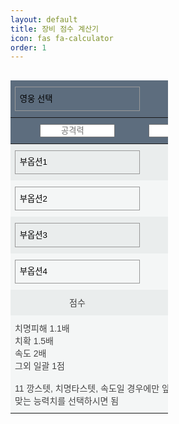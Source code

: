 ```yaml
---
layout: default
title: 장비 점수 계산기
icon: fas fa-calculator
order: 1
---
```



<script src="/assets/js/data/jquery-3.6.4.min.js"></script>
<script src="/assets/js/data/calc.js" defer></script>
<body>
    <style type="text/css">
        .tg  {border-collapse:collapse;border-color:#9ABAD9;border-spacing:0;}
        .tg td{background-color:#F4F6F6;border-color:#9ABAD9;border-style:solid;border-width:0px;color:#444;
        font-family:Arial, sans-serif;font-size:14px;overflow:hidden;padding:10px 7px;word-break:normal; text-align: center;}
        .tg th{background-color:#5D6D7E;border-color:#9ABAD9;border-style:solid;border-width:0px;color:#fff;
        font-family:Arial, sans-serif;font-size:14px;font-weight:normal;overflow:hidden;padding:10px 7px;word-break:normal; text-align: center;}
        .tg .tg-phtq{background-color:#EAEDED;border-color:inherit;text-align:center;vertical-align:top}
        .tg .tg-0pky{border-color:inherit;text-align:center;vertical-align:top}
        select {
            width: 200px; 
            padding: .8em .5em; 
            border: 1px solid #999;
            font-family: inherit;  
            background: url('arrow.jpg') no-repeat 95% 50%; 
            border-radius: 0px; 
            -webkit-appearance: none; 
            -moz-appearance: none;
            appearance: none;
        }
        select::-ms-expand {
            display: none;
        }
    </style>
    <div style="width:50%;float:left;">
    <form name="frm">
    <table class="tg">
    <thead>
    <tr>
        <th colspan="4" style="text-align: left;">
        <select id="heroList" title="영웅을 선택하세요" class="form-control custom-select selectpicker" name="hero" data-size="12" data-show-subtext="true" onchange="showHeroData();">
            <option id="">영웅 선택</option>
        </select>
        </th>
    </tr>
    </thead>
    <tr>
        <th class="tg-0pky">
        <input type="number" title="영웅의 기초 공격력" class="form-control" style="width:120px; text-align: center;vertical-align: middle;" id="baseAttackInput" placeholder="공격력" min=0 value="" onmouseup="Chking();" onKeyPress="Chking();" onKeyUp="Chking();">
        </th>
        <th class="tg-0pky">
        <input type="number" title="영웅의 기초 생명력" class="form-control" style="width:120px; text-align: center;vertical-align: middle;" id="baseLifeInput" placeholder="생명력" min=0 value="" onmouseup="Chking();" onKeyPress="Chking();" onKeyUp="Chking();">
        </th>
        <th class="tg-0pky">
        <input type="number" title="영웅의 기초 방어력" class="form-control" style="width:120px; text-align: center;vertical-align: middle;" id="baseDefInput" placeholder="방어력" min=0 value="" onmouseup="Chking();" onKeyPress="Chking();" onKeyUp="Chking();">
        </th>
        <th class="tg-0pky">           
        </th>
    </tr>
    <tbody>
    <tr>
        <td class="tg-phtq">
        <select id="changeSet1Select" title="퍼센트 공격력, 생명력, 방어력, 적중, 저항, 치명피해 옵션은 변경하지 마세요" name="changeSet1Select" class="form-control custom-select selectpicker" data-size="12" data-show-subtext="true" onchange="Chking();">
            <option value="">부옵션1</option>
            <option data-divider="true"></option>
            <option value="att">공격력</option>
            <option value="life">생명력</option>
            <option value="def">방어력</option>
            <option value="speed">속도</option>
            <option value="crit_rate">치명확률</option>
            <option value="crit_damage">치명피해</option>
        </select>
        </td>
        <td class="tg-phtq" colspan="2">
        <input type="number" class="form-control text-center" id="seting1Input" min=0 value="0" onmouseup="Chking();" onKeyPress="Chking();" onKeyUp="Chking();">
        </td>
        <td class="tg-phtq">
        <input type="text" class="form-control text-center" id="p1" value="" readonly style="width:80px; text-align: center;vertical-align: middle;">
        </td>
    </tr>
    <tr>
        <td class="tg-0pky">
        <select id="changeSet2Select" title="퍼센트 공격력, 생명력, 방어력, 적중, 저항, 치명피해 옵션은 변경하지 마세요" name="changeSet2Select" class="form-control custom-select selectpicker" data-size="12" data-show-subtext="true" onchange="Chking();">
            <option value="">부옵션2</option>
            <option data-divider="true"></option>
            <option value="att">공격력</option>
            <option value="life">생명력</option>
            <option value="def">방어력</option>
            <option value="speed">속도</option>
            <option value="crit_rate">치명확률</option>
            <option value="crit_damage">치명피해</option>
        </select>
        </td>
        <td class="tg-0pky" colspan="2">
        <input type="number" class="form-control text-center" id="seting2Input" min=0 value="0" onmouseup="Chking();" onKeyPress="Chking();" onKeyUp="Chking();">
        </td>
        <td class="tg-phtq">
        <input type="text" class="form-control text-center" id="p2" value="" readonly style="width:80px; text-align: center;vertical-align: middle;">
        </td>
    </tr>
    <tr>
        <td class="tg-phtq">
        <select id="changeSet3Select" title="퍼센트 공격력, 생명력, 방어력, 적중, 저항, 치명피해 옵션은 변경하지 마세요" name="changeSet3Select" class="form-control custom-select selectpicker" data-size="12" data-show-subtext="true" onchange="Chking();">
            <option value="">부옵션3</option>
            <option data-divider="true"></option>
            <option value="att">공격력</option>
            <option value="life">생명력</option>
            <option value="def">방어력</option>
            <option value="speed">속도</option>
            <option value="crit_rate">치명확률</option>
            <option value="crit_damage">치명피해</option>
        </select>
        </td>
        <td class="tg-phtq" colspan="2">
        <input type="number" class="form-control text-center" id="seting3Input" min=0 value="0" onmouseup="Chking();" onKeyPress="Chking();" onKeyUp="Chking();">
        </td>
        <td class="tg-phtq">
        <input type="text" class="form-control text-center" id="p3" value="" readonly style="width:80px; text-align: center;vertical-align: middle;">
        </td>
    </tr>
    <tr>
        <td class="tg-0pky">
        <select id="changeSet4Select" title="퍼센트 공격력, 생명력, 방어력, 적중, 저항, 치명피해 옵션은 변경하지 마세요" name="changeSet4Select" class="form-control custom-select selectpicker" data-size="12" data-show-subtext="true" onchange="Chking();">
            <option value="">부옵션4</option>
            <option data-divider="true"></option>
            <option value="att">공격력</option>
            <option value="life">생명력</option>
            <option value="def">방어력</option>
            <option value="speed">속도</option>
            <option value="crit_rate">치명확률</option>
            <option value="crit_damage">치명피해</option>
        </select>
        </td>
        <td class="tg-0pky" colspan="2">
        <input type="number" class="form-control text-center" id="seting4Input" min=0 value="0" onmouseup="Chking();" onKeyPress="Chking();" onKeyUp="Chking();">
        </td>
        <td class="tg-phtq">
        <input type="text" class="form-control text-center" id="p4" value="" readonly style="width:80px; text-align: center;vertical-align: middle;">
        </td>
    </tr>
    <tr>
        <td class="tg-phtq text-center" style="width:100px; vertical-align: middle;">
        점수
        </td>
        <td class="tg-phtq" colspan="2" title="치명피해 1.1배, 치확 1.5배, 속도 2배 그외 일괄 1점">
        <input type="number" class="form-control text-center" id="totalInput" value="" readonly>
        </td>
        <td class="tg-phtq">
        </td>
    </tr>
    <tr>
        <td colspan="4" style="text-align: left;">
        치명피해 1.1배<br>
        치확 1.5배<br>
        속도 2배<br>
        그외 일괄 1점<br><br>11
        깡스텟, 치명타스텟, 속도일 경우에만 앞에 목록에서 <br> 
        맞는 능력치를 선택하시면 됨
        </td>
    </tr>
    </tbody>
    </table>
    </form>
    </div>
    <div id="heroDataDiv" style="width:30%;float:right;">            
    </div>
</body>